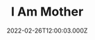 ---
title: "I Am Mother"
year: 2019
date: 2022-02-26T12:00:03.000Z
permalink: /almanac/movies/2022-02-26-i-am-mother/index.html
link: https://letterboxd.com/rknightuk/film/i-am-mother/
rating: 3
---